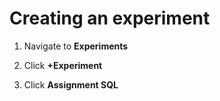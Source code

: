 # Creating an experiment

1. Navigate to **Experiments**

2. Click **+Experiment**

3. Click **Assignment SQL**
